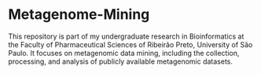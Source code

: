 # Metagenome-Mining
This repository is part of my undergraduate research in Bioinformatics at the Faculty of Pharmaceutical Sciences of Ribeirão Preto, University of São Paulo. It focuses on metagenomic data mining, including the collection, processing, and analysis of publicly available metagenomic datasets.
